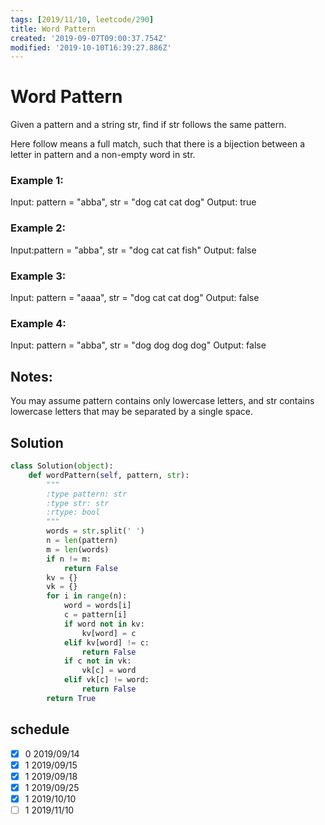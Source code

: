 ```yaml
---
tags: [2019/11/10, leetcode/290]
title: Word Pattern
created: '2019-09-07T09:00:37.754Z'
modified: '2019-10-10T16:39:27.886Z'
---
```


# Word Pattern

Given a pattern and a string str, find if str follows the same pattern.

Here follow means a full match, such that there is a bijection between a letter in pattern and a non-empty word in str.

### Example 1:

Input: pattern = "abba", str = "dog cat cat dog"
Output: true

### Example 2:

Input:pattern = "abba", str = "dog cat cat fish"
Output: false

### Example 3:

Input: pattern = "aaaa", str = "dog cat cat dog"
Output: false

### Example 4:

Input: pattern = "abba", str = "dog dog dog dog"
Output: false

## Notes:

You may assume pattern contains only lowercase letters, and str contains lowercase letters that may be separated by a single space.

## Solution

```python
class Solution(object):
    def wordPattern(self, pattern, str):
        """
        :type pattern: str
        :type str: str
        :rtype: bool
        """
        words = str.split(' ')
        n = len(pattern)
        m = len(words)
        if n != m:
            return False
        kv = {}
        vk = {}
        for i in range(n):
            word = words[i]
            c = pattern[i]
            if word not in kv:
                kv[word] = c
            elif kv[word] != c:
                return False
            if c not in vk:
                vk[c] = word
            elif vk[c] != word:
                return False
        return True
```


## schedule

* [x] 0 2019/09/14
* [x] 1 2019/09/15
* [x] 1 2019/09/18
* [x] 1 2019/09/25
* [x] 1 2019/10/10
* [ ] 1 2019/11/10
